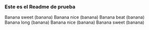 ### Este es el Readme de prueba
Banana sweet (banana) 
Banana nice (banana) 
Banana beat (banana) 
Banana long (banana) 
Banana nice (banana) 
Banana sweet (banana) 